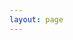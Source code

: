 ```yaml
---
layout: page
---
```


<script setup>
import { VPTeamPage, VPTeamPageTitle, VPTeamMembers } from 'vitepress/theme'

function member(name, title, username, avatar, items) {
    const links = (username, items) => {
        const data = [];
        const link = (icon, link) => ({ icon, link });

        if(items?.gh !== null) data.push(link("github", `https://github.com/${items?.gh || username}`));
        if(items?.tt !== null) data.push(link("twitter", `https://twitter.com/${items?.tt || username}`));

        return data;
    };

    return {
        name,
        title,
        avatar: avatar || `https://www.github.com/${username}.png`,
        links: links(username, items),
    };
}

const members = [
    member("Luis Float", "Founder | Software Developer", "luisfloat", undefined),
    member("Kruceo", "Software Developer", "kruceo", undefined, { tt: null }),
    member("Vini Center", "Software Developer", "vinicenter"),
]
</script>

<VPTeamPage>
    <VPTeamPageTitle>
        <template #title>Members</template>
        <template #lead>Feel free to contact us!</template>
    </VPTeamPageTitle>
    <VPTeamMembers size="small" :members="members" />
</VPTeamPage>